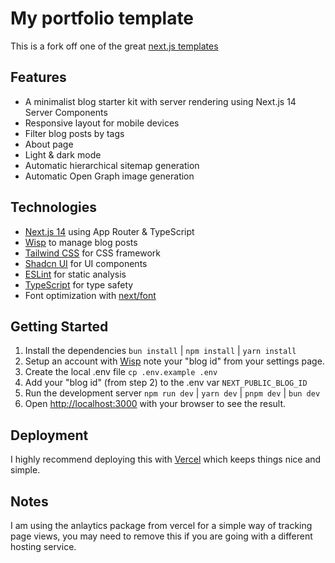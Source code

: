 # My portfolio template

This is a fork off one of the great [next.js templates](https://github.com/Wisp-CMS/nextjs-blog-cms-wisp)

## Features

- A minimalist blog starter kit with server rendering using Next.js 14 Server Components
- Responsive layout for mobile devices
- Filter blog posts by tags
- About page
- Light & dark mode
- Automatic hierarchical sitemap generation
- Automatic Open Graph image generation

## Technologies

- [Next.js 14](https://nextjs.org/) using App Router & TypeScript
- [Wisp](https://wisp.blog/?utm_source=github&utm_medium=web&utm_campaign=nextjs-blog-cms-wisp) to manage blog posts
- [Tailwind CSS](https://tailwindcss.com/) for CSS framework
- [Shadcn UI](https://ui.shadcn.com/) for UI components
- [ESLint](https://eslint.org/) for static analysis
- [TypeScript](https://www.typescriptlang.org/) for type safety
- Font optimization with [next/font](https://nextjs.org/docs/app/api-reference/components/font)

## Getting Started

1. Install the dependencies `bun install` | `npm install` | `yarn install`
2. Setup an account with [Wisp](https://wisp.blog) note your "blog id" from your settings page.
3. Create the local .env file `cp .env.example .env`
4. Add your "blog id" (from step 2) to the .env var `NEXT_PUBLIC_BLOG_ID`
5. Run the development server `npm run dev` | `yarn dev` | `pnpm dev` | `bun dev`
6. Open [http://localhost:3000](http://localhost:3000) with your browser to see the result.

## Deployment

I highly recommend deploying this with [Vercel](https://vercel.com) which keeps things nice and simple.

## Notes

I am using the anlaytics package from vercel for a simple way of tracking page views, you may need to remove this if you are going with a different hosting service.
